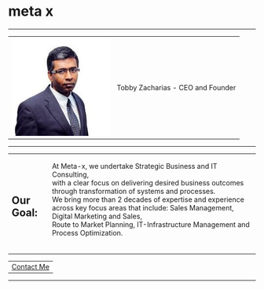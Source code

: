 
<html lang="en" dir="ltr">
  <head>
    <meta charset="utf-8">
    
      
  </head>
  <body>
    <h1>meta x</h1>
    <hr>
    <table cellspacing="20">
      <tr>
        <td><img src="download.jpg" alt=""></td>
        <td><p>Tobby Zacharias - CEO and Founder</p></td>
      </tr>
    </table>
    <hr>
    <table cellspacing="50" noshade>
      <tr>
        <td><h2>Our Goal:<br></h2></td>
        <td><p>At Meta-x, we undertake Strategic Business and IT Consulting, <br>
           with a clear focus on delivering desired business outcomes through transformation of systems and processes. <br>
           We bring more than 2 decades of expertise and experience across key focus areas that include: Sales Management, Digital Marketing and Sales, <br>
           Route to Market Planning, IT-Infrastructure Management and Process Optimization. </p><br></td>
      </tr>
    </table>
    
   <table>
      <tr>
        <td> <a href="My Contact Details.html">Contact Me</a> </td>
      </tr>
    </table>
    <hr>
  </body>
</html>


